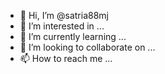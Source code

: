 - 👋 Hi, I’m @satria88mj
- 👀 I’m interested in ...
- 🌱 I’m currently learning ...
- 💞️ I’m looking to collaborate on ...
- 📫 How to reach me ...

<!---
satria88mj/satria88mj is a ✨ special ✨ repository because its `README.md` (this file) appears on your GitHub profile.
You can click the Preview link to take a look at your changes.
--->
